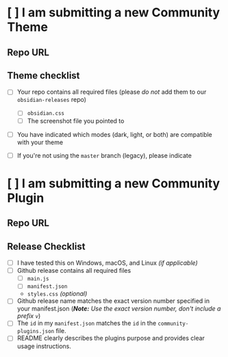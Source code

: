 # [ ] I am submitting a new Community Theme

## Repo URL

<!--- Paste a link to your repo here for easy access -->

## Theme checklist

- [ ] Your repo contains all required files (please *do not* add them to our `obsidian-releases` repo)
  - [ ] `obsidian.css`
  - [ ] The screenshot file you pointed to
- [ ] You have indicated which modes (dark, light, or both) are compatible with your theme
- [ ] If you're not using the `master` branch (legacy), please indicate


# [ ] I am submitting a new Community Plugin

## Repo URL

<!--- Paste a link to your repo here for easy access -->

## Release Checklist

<!--- Confirm that you have done the following before submitting your plugin -->

- [ ] I have tested this on Windows, macOS, and Linux _(if applicable)_
- [ ] Github release contains all required files
  - [ ] `main.js`
  - [ ] `manifest.json`
  - `styles.css` _(optional)_
- [ ] Github release name matches the exact version number specified in your manifest.json (_**Note:** Use the exact version number, don't include a prefix `v`_)
- [ ] The `id` in my `manifest.json` matches the `id` in the `community-plugins.json` file.
- [ ] README clearly describes the plugins purpose and provides clear usage instructions.
